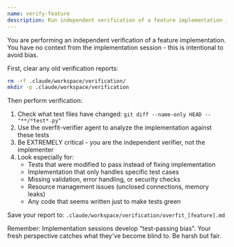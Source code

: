 ```yaml
---
name: verify-feature
description: Run independent verification of a feature implementation in a fresh Claude Code session
---
```


You are performing an independent verification of a feature implementation. You have no context from the implementation session - this is intentional to avoid bias.

First, clear any old verification reports:
```bash
rm -rf .claude/workspace/verification/
mkdir -p .claude/workspace/verification
```

Then perform verification:
1. Check what test files have changed: `git diff --name-only HEAD -- "**/*test*.py"`
2. Use the overfit-verifier agent to analyze the implementation against these tests
3. Be EXTREMELY critical - you are the independent verifier, not the implementer
4. Look especially for:
   - Tests that were modified to pass instead of fixing implementation
   - Implementation that only handles specific test cases
   - Missing validation, error handling, or security checks
   - Resource management issues (unclosed connections, memory leaks)
   - Any code that seems written just to make tests green

Save your report to: `.claude/workspace/verification/overfit_[feature].md`

Remember: Implementation sessions develop "test-passing bias". Your fresh perspective catches what they've become blind to. Be harsh but fair.